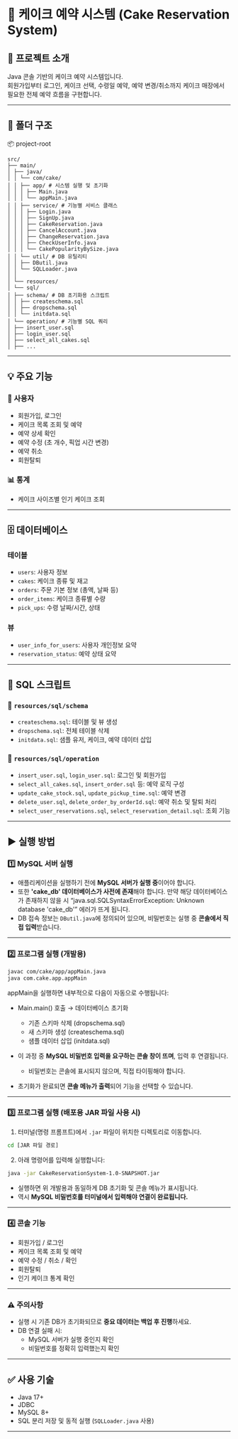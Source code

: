 # 🎂 케이크 예약 시스템 (Cake Reservation System)

## 📌 프로젝트 소개
Java 콘솔 기반의 케이크 예약 시스템입니다.  
회원가입부터 로그인, 케이크 선택, 수령일 예약, 예약 변경/취소까지 케이크 매장에서 필요한 전체 예약 흐름을 구현합니다.

---

## 📁 폴더 구조
📦 project-root
```
src/
├── main/
│ ├── java/
│ │ └── com/cake/
│ │ ├── app/ # 시스템 실행 및 초기화
│ │ │ ├── Main.java
│ │ │ └── appMain.java
│ │ ├── service/ # 기능별 서비스 클래스
│ │ │ ├── Login.java
│ │ │ ├── SignUp.java
│ │ │ ├── CakeReservation.java
│ │ │ ├── CancelAccount.java
│ │ │ ├── ChangeReservation.java
│ │ │ ├── CheckUserInfo.java
│ │ │ └── CakePopularityBySize.java
│ │ └── util/ # DB 유틸리티
│ │ ├── DButil.java
│ │ └── SQLLoader.java
│ │
│ └── resources/
│ └── sql/
│ ├── schema/ # DB 초기화용 스크립트
│ │ ├── createschema.sql
│ │ ├── dropschema.sql
│ │ └── initdata.sql
│ └── operation/ # 기능별 SQL 쿼리
│ ├── insert_user.sql
│ ├── login_user.sql
│ ├── select_all_cakes.sql
│ ├── ...
```
---

## 💡 주요 기능

### 👤 사용자
- 회원가입, 로그인
- 케이크 목록 조회 및 예약
- 예약 상세 확인
- 예약 수정 (초 개수, 픽업 시간 변경)
- 예약 취소
- 회원탈퇴

### 📊 통계
- 케이크 사이즈별 인기 케이크 조회

---

## 🗄️ 데이터베이스

### 테이블
- `users`: 사용자 정보
- `cakes`: 케이크 종류 및 재고
- `orders`: 주문 기본 정보 (총액, 날짜 등)
- `order_items`: 케이크 종류별 수량
- `pick_ups`: 수령 날짜/시간, 상태

### 뷰
- `user_info_for_users`: 사용자 개인정보 요약
- `reservation_status`: 예약 상태 요약

---

## 🧪 SQL 스크립트

### 📂 `resources/sql/schema`
- `createschema.sql`: 테이블 및 뷰 생성
- `dropschema.sql`: 전체 테이블 삭제
- `initdata.sql`: 샘플 유저, 케이크, 예약 데이터 삽입

### 📂 `resources/sql/operation`
- `insert_user.sql`, `login_user.sql`: 로그인 및 회원가입
- `select_all_cakes.sql`, `insert_order.sql` 등: 예약 로직 구성
- `update_cake_stock.sql`, `update_pickup_time.sql`: 예약 변경
- `delete_user.sql`, `delete_order_by_orderId.sql`: 예약 취소 및 탈퇴 처리
- `select_user_reservations.sql`, `select_reservation_detail.sql`: 조회 기능

---

## ▶️ 실행 방법

### 1️⃣ MySQL 서버 실행

- 애플리케이션을 실행하기 전에 **MySQL 서버가 실행 중**이어야 합니다.
- 또한  **'cake_db'  데이터베이스가 사전에 존재**해야 합니다. 만약 해당 데이터베이스가 존재하지 않을 시 “java.sql.SQLSyntaxErrorException: Unknown database 'cake_db'” 에러가 뜨게 됩니다.
- DB 접속 정보는 `DButil.java`에 정의되어 있으며, 비밀번호는 실행 중 **콘솔에서 직접 입력**받습니다.

---

### 2️⃣ 프로그램 실행 (개발용)

```bash
javac com/cake/app/appMain.java
java com.cake.app.appMain
```

appMain을 실행하면 내부적으로 다음이 자동으로 수행됩니다:

- Main.main() 호출 → 데이터베이스 초기화  
  - 기존 스키마 삭제 (dropschema.sql)  
  - 새 스키마 생성 (createschema.sql)  
  - 샘플 데이터 삽입 (initdata.sql)  

- 이 과정 중 **MySQL 비밀번호 입력을 요구하는 콘솔 창이 뜨며**, 입력 후 연결됩니다.  
  - 비밀번호는 콘솔에 표시되지 않으며, 직접 타이핑해야 합니다.  

- 초기화가 완료되면 **콘솔 메뉴가 출력**되어 기능을 선택할 수 있습니다.

---

### 3️⃣ 프로그램 실행 (배포용 JAR 파일 사용 시)

1. 터미널(명령 프롬프트)에서 `.jar` 파일이 위치한 디렉토리로 이동합니다.

```bash
cd [JAR 파일 경로]
```

2. 아래 명령어를 입력해 실행합니다:

```bash
java -jar CakeReservationSystem-1.0-SNAPSHOT.jar
```

- 실행하면 위 개발용과 동일하게 DB 초기화 및 콘솔 메뉴가 표시됩니다.
- 역시 **MySQL 비밀번호를 터미널에서 입력해야 연결이 완료됩니다.**

---

### 4️⃣ 콘솔 기능

- 회원가입 / 로그인  
- 케이크 목록 조회 및 예약  
- 예약 수정 / 취소 / 확인  
- 회원탈퇴  
- 인기 케이크 통계 확인  

---

### ⚠️ 주의사항

- 실행 시 기존 DB가 초기화되므로 **중요 데이터는 백업 후 진행**하세요.  
- DB 연결 실패 시:
  - MySQL 서버가 실행 중인지 확인
  - 비밀번호를 정확히 입력했는지 확인

---

## ✅ 사용 기술

- Java 17+
- JDBC
- MySQL 8+
- SQL 분리 저장 및 동적 실행 (`SQLLoader.java` 사용)

---
